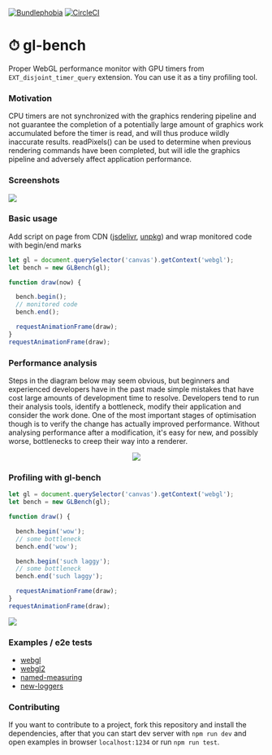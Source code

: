 [![Bundlephobia](https://badgen.net/bundlephobia/min/gl-bench)](https://bundlephobia.com/result?p=gl-bench)
[![CircleCI](https://badgen.net/github/status/munrocket/gl-bench/master/ci)](https://circleci.com/gh/munrocket/gl-bench)

# ⏱ gl-bench

Proper WebGL performance monitor with GPU timers from `EXT_disjoint_timer_query` extension. You can use it as a tiny profiling tool.

### Motivation
CPU timers are not synchronized with the graphics rendering pipeline and not guarantee the completion
of a potentially large amount of graphics work accumulated before the timer is read, and will thus produce
wildly inaccurate results. readPixels() can be used to determine when previous rendering commands have been
completed, but will idle the graphics pipeline and adversely affect application performance.

### Screenshots
![](https://habrastorage.org/webt/kf/ef/tk/kfeftk9mbebg7okddc5_i9qohjy.png)

### Basic usage
Add script on page from CDN ([jsdelivr](https://cdn.jsdelivr.net/npm/gl-bench/dist/gl-bench.min.js), [unpkg](https://unpkg.com/gl-bench/dist/gl-bench.min.js)) and wrap monitored code with begin/end marks
```javascript
let gl = document.querySelector('canvas').getContext('webgl');
let bench = new GLBench(gl);

function draw(now) {  

  bench.begin();
  // monitored code
  bench.end();

  requestAnimationFrame(draw);
}
requestAnimationFrame(draw);
```

### Performance analysis
Steps in the diagram below may seem obvious, but beginners and experienced developers have in the past
made simple mistakes that have cost large amounts of development time to resolve. Developers tend
to run their analysis tools, identify a bottleneck, modify their application and consider the work done.
One of the most important stages of optimisation though is to verify the change has actually improved
performance. Without analysing performance after a modification, it's easy for new, and possibly
worse, bottlenecks to creep their way into a renderer.
<p align="center">
<img align="center" src="https://habrastorage.org/webt/su/ua/8_/suua8_j95osi16-6bs6jqcfiwoa.jpeg"/>
</p>

### Profiling with gl-bench
```javascript
let gl = document.querySelector('canvas').getContext('webgl');
let bench = new GLBench(gl);

function draw() {  

  bench.begin('wow');
  // some bottleneck
  bench.end('wow');

  bench.begin('such laggy');
  // some bottleneck
  bench.end('such laggy');

  requestAnimationFrame(draw);
}
requestAnimationFrame(draw);
```
![](https://habrastorage.org/webt/pf/hu/gx/pfhugxwkz0z4knd8tczrs9r6h4c.png)

### Examples / e2e tests
- [webgl](https://munrocket.github.io/gl-bench/examples/webgl.html)
- [webgl2](https://munrocket.github.io/gl-bench/examples/webgl2.html)
- [named-measuring](https://munrocket.github.io/gl-bench/examples/named-measuring.html)
- [new-loggers](https://munrocket.github.io/gl-bench/examples/new-loggers.html)

### Contributing
If you want to contribute to a project, fork this repository and install the dependencies,
after that you can start dev server with `npm run dev` and open examples in browser `localhost:1234`
or run `npm run test`.

[//]: # (=== further improvements ===)
[//]: # (emulate EXT, without rAF, better ui, in one frame)
